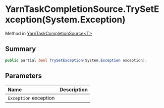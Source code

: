 # YarnTaskCompletionSource.TrySetException(System.Exception)

Method in [YarnTaskCompletionSource\<T\>](/docs/api/csharp/yarn.unity.yarntaskcompletionsource-2.md)

## Summary



```csharp
public partial bool TrySetException(System.Exception exception);
```

## Parameters

|Name|Description|
|:---|:---|
|`Exception` exception||

